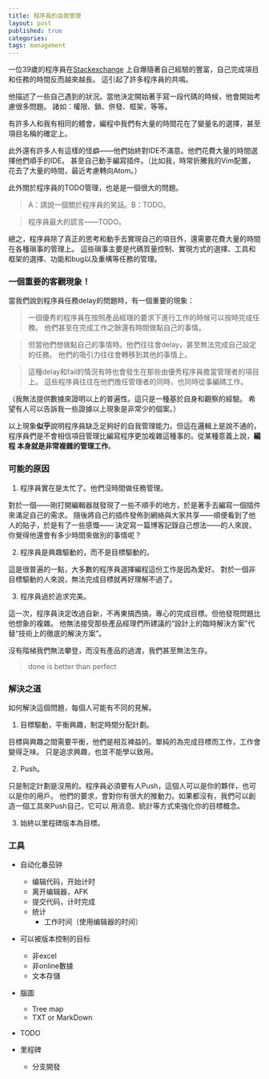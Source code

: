 ```yaml
---
title: 程序員的自我管理
layout: post
published: true
categories:
tags: management
---
```


一位39歲的程序員在[Stackexchange](http://programmers.stackexchange.com/questions/213708/overcoming-slow-problem-solving-due-to-increased-knowledge-of-what-might-go-wron)
上自爆隨著自己經驗的豐富，自己完成項目和任務的時間反而越來越長。
這引起了許多程序員的共鳴。

他描述了一些自己遇到的狀況。當他決定開始著手寫一段代碼的時候，他會開始考慮很多問題。
諸如：權限、鎖、併發、框架，等等。

有許多人和我有相同的體會，編程中我們有大量的時間花在了變量名的選擇，甚至項目名稱的確定上。

此外還有許多人有這樣的怪癖——他們始終對IDE不滿意。他們花費大量的時間選擇他們順手的IDE。
甚至自己動手編寫插件。（比如我，時常折騰我的Vim配置，花去了大量的時間，最近考慮轉向Atom。）

此外關於程序員的TODO管理，也是是一個很大的問題。

> A：請說一個關於程序員的笑話。B：TODO。

> 程序員最大的謊言——TODO。

總之，程序員除了真正的思考和動手去實現自己的項目外，還需要花費大量的時間在各種瑣事的管理上。
這些瑣事主要是代碼質量控制、實現方式的選擇、工具和框架的選擇、功能和bug以及重構等任務的管理。

### 一個重要的客觀現象！

當我們說到程序員任務delay的問題時，有一個重要的現象：

> 一個優秀的程序員在按照產品經理的要求下進行工作的時候可以按時完成任務。
> 他們甚至在完成工作之餘還有時間做點自己的事情。

> 但當他們想做點自己的事情時。他們往往會delay，甚至無法完成自己設定的任務。
> 他們的吸引力往往會轉移到其他的事情上。

> 這種delay和fail的情況有時也會發生在那些由優秀程序員擔當管理者的項目上。
> 這些程序員往往在他們擔任管理者的同時，也同時從事編碼工作。

（我無法提供數據來證明以上的普遍性。這只是一種基於自身和觀察的經驗。
希望有人可以告訴我一些證據以上現象是非常少的個案。）


以上現象**似乎**說明程序員缺乏足夠好的自我管理能力。但這在邏輯上是說不通的，
程序員們是不會相信項目管理比編寫程序更加複雜這種事的。從某種意義上說，**編程
本身就是非常複雜的管理工作**。

### 可能的原因

1. 程序員實在是太忙了。他們沒時間做任務管理。

  對於一個——剛打開編輯器就發現了一些不順手的地方，於是著手去編寫一個插件來滿足自己的需求。
  隨後將自己的插件發佈到網絡與大家共享——順便看到了他人的貼子，於是有了一些感慨——
  決定寫一篇博客記錄自己想法——的人來說，你覺得他還會有多少時間來做別的事情呢？

2. 程序員是興趣驅動的，而不是目標驅動的。

  這是很普遍的一點，大多數的程序員選擇編程這份工作是因為愛好。
  對於一個非目標驅動的人來說，無法完成目標就再好理解不過了。

3. 程序員過於追求完美。

  這一次，程序員決定改過自新，不再東搞西搞，專心的完成目標。但他發現問題比他想象的複雜。
  他無法接受那些產品經理們所建議的“設計上的臨時解決方案”代替“技術上的徹底的解決方案”。

  沒有階梯我們無法攀登，而沒有產品的過渡，我們甚至無法生存。

  > done is better than perfect

### 解決之道

如何解決這個問題，每個人可能有不同的見解。

1. 目標驅動，平衡興趣，制定時間分配計劃。

  目標與興趣之間需要平衡，他們是相互裨益的。單純的為完成目標而工作，工作會變得乏味。
  只是追求興趣，也並不能學以致用。

2. Push。

  只是制定計劃是沒用的。程序員必須要有人Push，這個人可以是你的夥伴，也可以是你的用戶。
  他們的要求，會對你有很大的推動力。如果都沒有，我們可以創造一個工具來Push自己，它可以
  用消息、統計等方式來強化你的目標概念。

3. 始終以里程碑版本為目標。

### 工具

* 自动化番茄钟
  * 编辑代码，开始计时
  * 离开编辑器，AFK
  * 提交代码，计时完成
  * 统计
    * 工作时间（使用编辑器的时间）

* 可以被版本控制的目标
  * 非excel
  * 非online數據
  * 文本存儲
* 腦圖
  * Tree map
  * TXT or MarkDown
* TODO
* 里程碑
  * 分支開發
